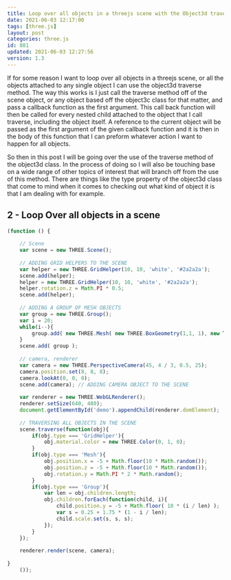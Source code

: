```yaml
---
title: Loop over all objects in a threejs scene with the Object3d traverse method
date: 2021-06-03 12:17:00
tags: [three.js]
layout: post
categories: three.js
id: 881
updated: 2021-06-03 12:27:56
version: 1.3
---
```


If for some reason I want to loop over all objects in a threejs scene, or all the objects attached to any single object I can use the object3d traverse method. The way this works is I just call the traverse method off of the scene object, or any object based off the object3c class for that matter, and pass a callback function as the first argument. This call back function will then be called for every nested child attached to the object that I call traverse, including the object itself. A reference to the current object will be passed as the first argument of the given callback function and it is then in the body of this function that I can preform whatever action I want to happen for all objects.

So then in this post I will be going over the use of the traverse method of the object3d class. In the process of doing so I will also be touching base on a wide range of other topics of interest that will branch off from the use of this method. There are things like the type property of the object3d class that come to mind when it comes to checking out what kind of object it is that I am dealing with for example.

<!-- more -->


## 2 - Loop Over all objects in a scene

```js
(function () {
 
    // Scene
    var scene = new THREE.Scene();
 
    // ADDING GRID HELPERS TO THE SCENE
    var helper = new THREE.GridHelper(10, 10, 'white', '#2a2a2a');
    scene.add(helper);
    helper = new THREE.GridHelper(10, 10, 'white', '#2a2a2a');
    helper.rotation.z = Math.PI * 0.5;
    scene.add(helper);
 
    // ADDING A GROUP OF MESH OBJECTS
    var group = new THREE.Group();
    var i = 20;
    while(i--){
        group.add( new THREE.Mesh( new THREE.BoxGeometry(1,1, 1), new THREE.MeshNormalMaterial() ));
    }
    scene.add( group );
 
    // camera, renderer
    var camera = new THREE.PerspectiveCamera(45, 4 / 3, 0.5, 25);
    camera.position.set(8, 8, 8);
    camera.lookAt(0, 0, 0);
    scene.add(camera); // ADDING CAMERA OBJECT TO THE SCENE
 
    var renderer = new THREE.WebGLRenderer();
    renderer.setSize(640, 480);
    document.getElementById('demo').appendChild(renderer.domElement);
 
    // TRAVERSING ALL OBJECTS IN THE SCENE
    scene.traverse(function(obj){
        if(obj.type === 'GridHelper'){
            obj.material.color = new THREE.Color(0, 1, 0);
        }
        if(obj.type === 'Mesh'){
            obj.position.x = -5 + Math.floor(10 * Math.random());
            obj.position.z = -5 + Math.floor(10 * Math.random());
            obj.rotation.y = Math.PI * 2 * Math.random();
        }
        if(obj.type === 'Group'){
            var len = obj.children.length;
            obj.children.forEach(function(child, i){
                child.position.y = -5 + Math.floor( 10 * (i / len) );
                var s = 0.25 + 1.75 * (1 - i / len);
                child.scale.set(s, s, s);
            });
        }
    });
 
    renderer.render(scene, camera);
 
}
    ());
```